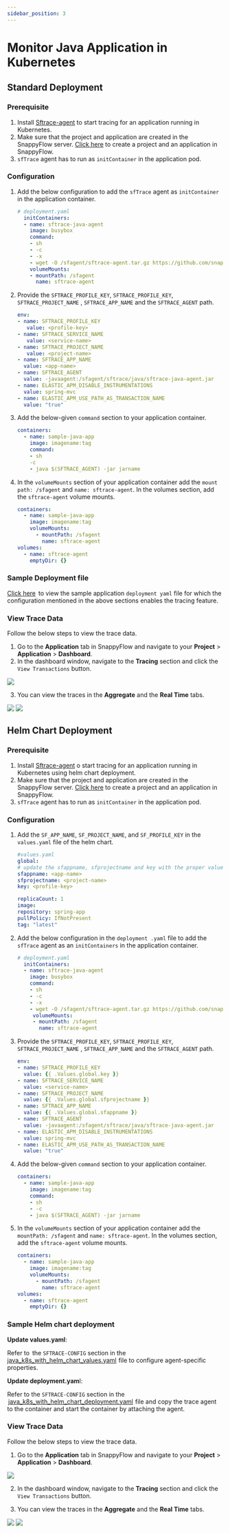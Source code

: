 ```yaml
---
sidebar_position: 3 
---
```

# Monitor Java Application in Kubernetes

## Standard Deployment

### Prerequisite

1. Install [Sftrace-agent](https://github.com/snappyflow/apm-agent/releases/download/latest/sftrace-agent.tar.gz) to start tracing for an application running in Kubernetes.
2. Make sure that the project and application are created in the SnappyFlow server. [Click here](/docs/sidebar-sf-selfhosted-turbo/RUM/agent_installation/others#create-a-project-in-snappyflow-portal) to create a project and an application in SnappyFlow. 
3. `sfTrace` agent has to run as `initContainer` in the application pod. 

### Configuration

1. Add the below configuration to add the `sfTrace` agent as `initContainer` in the application container.  

   ```yaml
   # deployment.yaml
     initContainers: 
     - name: sftrace-java-agent 
       image: busybox 
       command: 
       - sh 
       - -c 
       - -x 
       - wget -O /sfagent/sftrace-agent.tar.gz https://github.com/snappyflow/apm-agent/releases/download/latest/sftrace-agent.tar.gz && cd /sfagent && tar -xvzf sftrace-agent.tar.gz && rm sftrace-agent.tar.gz 
       volumeMounts: 
       - mountPath: /sfagent 
         name: sftrace-agent 
   ```

2. Provide the `SFTRACE_PROFILE_KEY`, `SFTRACE_PROFILE_KEY`, `SFTRACE_PROJECT_NAME` , `SFTRACE_APP_NAME` and the `SFTRACE_AGENT` path.

   ```yaml
   env: 
   - name: SFTRACE_PROFILE_KEY 
      value: <profile-key> 
   - name: SFTRACE_SERVICE_NAME 
      value: <service-name>
   - name: SFTRACE_PROJECT_NAME 
      value: <project-name> 
   - name: SFTRACE_APP_NAME 
     value: <app-name> 
   - name: SFTRACE_AGENT 
     value: -javaagent:/sfagent/sftrace/java/sftrace-java-agent.jar 
   - name: ELASTIC_APM_DISABLE_INSTRUMENTATIONS 
     value: spring-mvc 
   - name: ELASTIC_APM_USE_PATH_AS_TRANSACTION_NAME 
     value: "true" 
   ```

3. Add the below-given `command` section to your application container.

   ```yaml
   containers: 
     - name: sample-java-app 
       image: imagename:tag 
       command: 
       - sh 
       -c 
       - java $(SFTRACE_AGENT) -jar jarname 
   ```

4. In the `volumeMounts` section of your application container add the `mount path: /sfagent` and `name: sftrace-agent`. In the volumes section, add the `sftrace-agent` volume mounts.

   ```yaml
   containers: 
     - name: sample-java-app 
       image: imagename:tag 
       volumeMounts: 
         - mountPath: /sfagent 
           name: sftrace-agent 
   volumes: 
     - name: sftrace-agent 
       emptyDir: {} 
   ```

### Sample Deployment file

[Click here](https://github.com/snappyflow/website-artefacts/blob/master/sfTracing/java/java_k8s_standalone_deployment.yaml)  to view the sample application `deployment yaml` file for which the configuration mentioned in the above sections enables the tracing feature.

### View Trace Data

Follow the below steps to view the trace data.

1. Go to the **Application** tab in SnappyFlow and navigate  to your **Project** > **Application** > **Dashboard**.
2. In the dashboard window, navigate to the **Tracing** section and click the `View Transactions` button.

<img src="/img/tracing/image_2.png" />

3. You can view the traces in the **Aggregate** and the **Real Time** tabs.

<img src="/img/tracing/image_1.png" />

<img src="/img/tracing/image_3.png" />

## Helm Chart Deployment 

### Prerequisite

1. Install [Sftrace-agent](https://github.com/snappyflow/apm-agent/releases/download/latest/sftrace-agent.tar.gz) o start tracing for an application running in Kubernetes using helm chart deployment.
2. Make sure that the project and application are created in the SnappyFlow server. [Click here](/docs/sidebar-sf-selfhosted-turbo/RUM/agent_installation/others#create-a-project-in-snappyflow-portal) to create a project and an application in SnappyFlow. 
3. `sfTrace` agent has to run as `initContainer` in the application pod.

### Configuration

1. Add the `SF_APP_NAME`, `SF_PROJECT_NAME`, and `SF_PROFILE_KEY`  in the `values.yaml` file of the helm chart.

     ```yaml
   #values.yaml
   global:
   # update the sfappname, sfprojectname and key with the proper values
     sfappname: <app-name>
     sfprojectname: <project-name>
     key: <profile-key>
   
   replicaCount: 1
   image:
     repository: spring-app
     pullPolicy: IfNotPresent
     tag: "latest"
   ```

2. Add the below configuration in the `deployment .yaml` file to add the `sfTrace` agent as an `initContainers` in the application container.  

   ```yaml
   # deployment.yaml
     initContainers: 
     - name: sftrace-java-agent 
       image: busybox 
       command: 
       - sh 
       - -c 
       - -x 
       - wget -O /sfagent/sftrace-agent.tar.gz https://github.com/snappyflow/apm-agent/releases/download/latest/sftrace-agent.tar.gz && cd /sfagent && tar -xvzf sftrace-agent.tar.gz && rm sftrace-agent.tar.gz 
        volumeMounts: 
        - mountPath: /sfagent 
          name: sftrace-agent 
   ```

3. Provide the `SFTRACE_PROFILE_KEY`, `SFTRACE_PROFILE_KEY`,      `SFTRACE_PROJECT_NAME` , `SFTRACE_APP_NAME` and the `SFTRACE_AGENT` path.

   ```yaml
   env: 
   - name: SFTRACE_PROFILE_KEY 
     value: {{ .Values.global.key }} 
   - name: SFTRACE_SERVICE_NAME 
     value: <service-name>
   - name: SFTRACE_PROJECT_NAME 
     value: {{ .Values.global.sfprojectname }} 
   - name: SFTRACE_APP_NAME 
     value: {{ .Values.global.sfappname }} 
   - name: SFTRACE_AGENT 
     value: -javaagent:/sfagent/sftrace/java/sftrace-java-agent.jar 
   - name: ELASTIC_APM_DISABLE_INSTRUMENTATIONS 
     value: spring-mvc 
   - name: ELASTIC_APM_USE_PATH_AS_TRANSACTION_NAME 
     value: "true" 
   ```

4. Add the below-given `command` section to your application container.

   ```yaml
   containers: 
     - name: sample-java-app 
       image: imagename:tag 
       command: 
       - sh 
       - -c 
       - java $(SFTRACE_AGENT) -jar jarname 
   ```

5. In the `volumeMounts` section of your application container add the `mountPath: /sfagent` and `name: sftrace-agent`.  In the volumes section, add the `sftrace-agent` volume mounts.

   ```yaml
   containers: 
     - name: sample-java-app 
       image: imagename:tag 
       volumeMounts: 
         - mountPath: /sfagent 
           name: sftrace-agent 
   volumes: 
     - name: sftrace-agent 
       emptyDir: {} 
   ```

### Sample Helm chart deployment

**Update values.yaml**: 

Refer to  the `SFTRACE-CONFIG` section in the [java_k8s_with_helm_chart_values.yaml](https://github.com/snappyflow/website-artefacts/blob/master/sfTracing/java/java_k8s_with_helm_chart_values.yaml)  file to configure agent-specific properties.

**Update deployment.yam**l: 

Refer to the `SFTRACE-CONFIG` section in the  [java_k8s_with_helm_chart_deployment.yaml](https://github.com/snappyflow/website-artefacts/blob/master/sfTracing/java/java_k8s_with_helm_chart_deployment.yaml)  file and copy the trace agent to the container and start the container by attaching the agent.

### View Trace Data

Follow the below steps to view the trace data.

1. Go to the **Application** tab in SnappyFlow and navigate  to your **Project** > **Application** > **Dashboard**.

<img src="/img/tracing/image_2.png" />

2. In the dashboard window, navigate to the **Tracing** section and click the `View Transactions` button.

3. You can view the traces in the **Aggregate** and the **Real Time** tabs.

<img src="/img/tracing/image_1.png" />

<img src="/img/tracing/image_3.png" />

